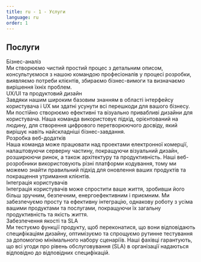 ```yaml
---
title: ru - 1 - Услуги
language: ru
order: 1
---
```

<a id="services"></a>

<div class="title-block center"><h2>Послуги</h2></div>

<div class="content-block">
<div class="services-list center">

<div class="serv">
<div class="serv-icon"><i class="fa fa-line-chart fa-3x"></i></div>
<div class="serv-title">Бізнес-аналіз</div>
<div class="serv-text">Ми створюємо чистий простий процес з детальним описом, консультуємося з нашою командою професіоналів у процесі розробки, виявляємо потреби клієнтів, збираємо бізнес-вимоги та визначаємо вирішення їхніх проблем.</div>
</div>

<div class="serv">
<div class="serv-icon"><i class="fa fa-object-group fa-3x"></i></div>
<div class="serv-title">UX/UI та продуктовий дизайн</div>
<div class="serv-text">Завдяки нашим широким базовим знанням в області інтерфейсу користувача і UX ми здатні усунути всі перешкоди для вашого бізнесу. Ми постійно створюємо ефективні та візуально привабливі дизайни для користувача. Наша команда використовує підхід, орієнтований на людину, для створення цифрового перетворюючого досвіду, який вирішує навіть найскладніші бізнес-завдання.</div>
</div>

<div class="serv">
<div class="serv-icon"><i class="fa fa-television fa-3x"></i></div>
<div class="serv-title">Розробка веб-додатків</div>
<div class="serv-text">Наша команда може працювати над проектами електронної комерції, налаштовуючи серверну частину, покращуючи візуальний дизайн, розширюючи ринок, а також архітектуру та продуктивність. Наші веб-розробники використовують різні платформи кодування, тому ми можемо знайти правильний підхід для оновлення ваших продуктів та покращення утримання клієнтів.</div>
</div>

<div class="serv">
<div class="serv-icon"><i class="fa fa-cogs fa-3x"></i></div>
<div class="serv-title">Інтеграція користувачів</div>
<div class="serv-text">Інтеграція користувачів може спростити ваше життя, зробивши його більш зручним, безпечним, енергоефективним і приємним. Ми забезпечуємо просту та ефективну інтеграцію, однакову роботу з усіма вашими продуктами та послугами, покращуючи їх загальну продуктивність та якість життя.</div>
</div>

<div class="serv">
<div class="serv-icon"><i class="fa fa-diamond fa-3x"></i></div>
<div class="serv-title">Забезпечення якості та SLA</div>
<div class="serv-text">Ми тестуємо функції продукту, щоб переконатися, що вони відповідають специфікаціям дизайну, оптимізуємо та спрощуємо рутинне тестування за допомогою мінімального набору сценаріїв. Наші фахівці гарантують, що всі угоди про рівень обслуговування (SLA) в організації надаються відповідно до відповідних специфікацій.</div>
</div>

</div>
</div>